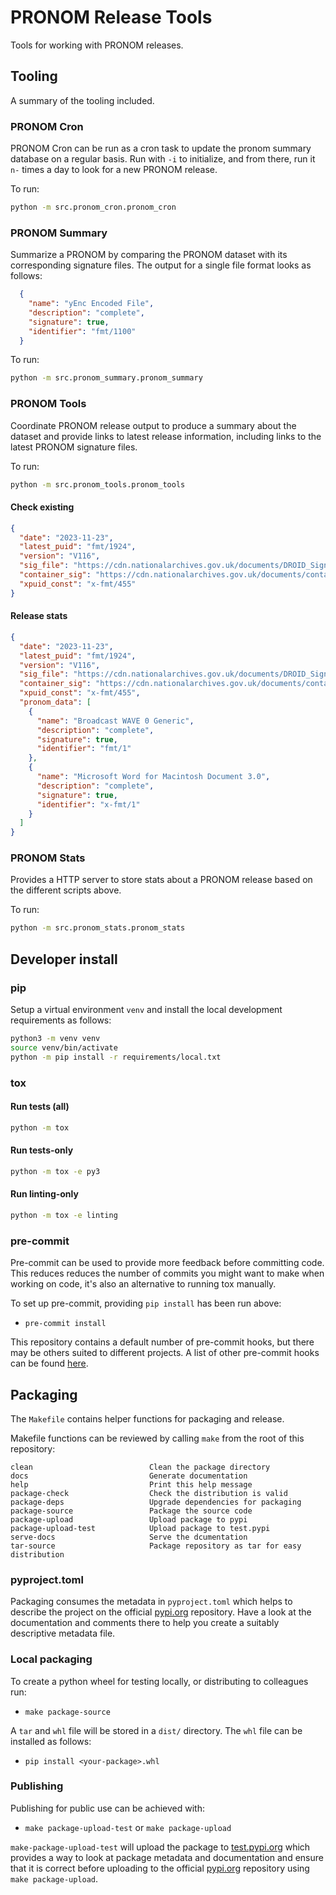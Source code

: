 # PRONOM Release Tools

Tools for working with PRONOM releases.

## Tooling

A summary of the tooling included.

### PRONOM Cron

PRONOM Cron can be run as a cron task to update the pronom summary database
on a regular basis. Run with `-i` to initialize, and from there, run it `n-`
times a day to look for a new PRONOM release.

To run:

```sh
python -m src.pronom_cron.pronom_cron
```

### PRONOM Summary

Summarize a PRONOM by comparing the PRONOM dataset with its corresponding
signature files. The output for a single file format looks as follows:

```json
  {
    "name": "yEnc Encoded File",
    "description": "complete",
    "signature": true,
    "identifier": "fmt/1100"
  }
```

To run:

```sh
python -m src.pronom_summary.pronom_summary
```

### PRONOM Tools

Coordinate PRONOM release output to produce a summary about the dataset and
provide links to latest release information, including links to the latest
PRONOM signature files.

To run:

```sh
python -m src.pronom_tools.pronom_tools
```

#### Check existing

```json
{
  "date": "2023-11-23",
  "latest_puid": "fmt/1924",
  "version": "V116",
  "sig_file": "https://cdn.nationalarchives.gov.uk/documents/DROID_SignatureFile_V116.xml",
  "container_sig": "https://cdn.nationalarchives.gov.uk/documents/container-signature-20231127.xml",
  "xpuid_const": "x-fmt/455"
}
```

#### Release stats

```json
{
  "date": "2023-11-23",
  "latest_puid": "fmt/1924",
  "version": "V116",
  "sig_file": "https://cdn.nationalarchives.gov.uk/documents/DROID_SignatureFile_V116.xml",
  "container_sig": "https://cdn.nationalarchives.gov.uk/documents/container-signature-20231127.xml",
  "xpuid_const": "x-fmt/455",
  "pronom_data": [
    {
      "name": "Broadcast WAVE 0 Generic",
      "description": "complete",
      "signature": true,
      "identifier": "fmt/1"
    },
    {
      "name": "Microsoft Word for Macintosh Document 3.0",
      "description": "complete",
      "signature": true,
      "identifier": "x-fmt/1"
    }
  ]
}
```

### PRONOM Stats

Provides a HTTP server to store stats about a PRONOM release based on the
different scripts above.

To run:

```sh
python -m src.pronom_stats.pronom_stats
```

## Developer install

### pip

Setup a virtual environment `venv` and install the local development
requirements as follows:

```bash
python3 -m venv venv
source venv/bin/activate
python -m pip install -r requirements/local.txt
```

### tox

#### Run tests (all)

```bash
python -m tox
```

#### Run tests-only

```bash
python -m tox -e py3
```

#### Run linting-only

```bash
python -m tox -e linting
```

### pre-commit

Pre-commit can be used to provide more feedback before committing code. This
reduces reduces the number of commits you might want to make when working on
code, it's also an alternative to running tox manually.

To set up pre-commit, providing `pip install` has been run above:

* `pre-commit install`

This repository contains a default number of pre-commit hooks, but there may
be others suited to different projects. A list of other pre-commit hooks can be
found [here][pre-commit-1].

[pre-commit-1]: https://pre-commit.com/hooks.html

## Packaging

The `Makefile` contains helper functions for packaging and release.

Makefile functions can be reviewed by calling `make`  from the root of this
repository:

```make
clean                          Clean the package directory
docs                           Generate documentation
help                           Print this help message
package-check                  Check the distribution is valid
package-deps                   Upgrade dependencies for packaging
package-source                 Package the source code
package-upload                 Upload package to pypi
package-upload-test            Upload package to test.pypi
serve-docs                     Serve the dcumentation
tar-source                     Package repository as tar for easy distribution
```

### pyproject.toml

Packaging consumes the metadata in `pyproject.toml` which helps to describe
the project on the official [pypi.org][pypi-2] repository. Have a look at the
documentation and comments there to help you create a suitably descriptive
metadata file.

### Local packaging

To create a python wheel for testing locally, or distributing to colleagues
run:

* `make package-source`

A `tar` and `whl` file will be stored in a `dist/` directory. The `whl` file
can be installed as follows:

* `pip install <your-package>.whl`

### Publishing

Publishing for public use can be achieved with:

* `make package-upload-test` or `make package-upload`

`make-package-upload-test` will upload the package to [test.pypi.org][pypi-1]
which provides a way to look at package metadata and documentation and ensure
that it is correct before uploading to the official [pypi.org][pypi-2]
repository using `make package-upload`.

[pypi-1]: https://test.pypi.org
[pypi-2]: https://pypi.org
